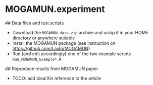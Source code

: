 # MOGAMUN.experiment

## Data files and test scripts

- Download the `MOGAMUN.data.zip` archive and unzip it in your HOME directory or anywhere suitable
- Install the MOGAMUN package (see instruction on https://github.com/Laulo/MOGAMUN)
- Run (and edit accordingly) one of the two example scripts `Run_MOGAMUN_Example*.R`

## Reproduce results from MOGAMUN paper

- TODO: add bioarXiv reference to the article
